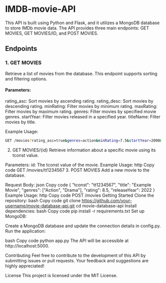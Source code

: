 # IMDB-movie-API

This API is built using Python and Flask, and it utilizes a MongoDB database to store IMDb movie data. The API provides three main endpoints: GET MOVIES, GET MOVIES/ID, and POST MOVIES.

## Endpoints
### 1. GET MOVIES
Retrieve a list of movies from the database. This endpoint supports sorting and filtering options.

#### Parameters:
rating_asc: Sort movies by ascending rating.
rating_desc: Sort movies by descending rating.
minRating: Filter movies by minimum rating.
maxRating: Filter movies by maximum rating.
genres: Filter movies by specified movie genres.
startYear: Filter movies released in a specified year.
titleName: Filter movies by title.

Example Usage:

   ```bash
   GET /movies?rating_asc=true&genres=action&minRating=7.5&startYear=2000&titleName=example
   ```

2. GET MOVIES/{id}
Retrieve information about a specific movie using its tconst value.

Parameters:
id: The tconst value of the movie.
Example Usage:
http
Copy code
GET /movies/tt1234567
3. POST MOVIES
Add a new movie to the database.

Request Body:
json
Copy code
{
  "tconst": "tt1234567",
  "title": "Example Movie",
  "genres": ["Action", "Drama"],
  "rating": 8.5,
  "releaseYear": 2022
}
Example Usage:
http
Copy code
POST /movies
Getting Started
Clone the repository:
bash
Copy code
git clone https://github.com/your-username/movie-database-api.git
cd movie-database-api
Install dependencies:
bash
Copy code
pip install -r requirements.txt
Set up MongoDB:

Create a MongoDB database and update the connection details in config.py.
Run the application:

bash
Copy code
python app.py
The API will be accessible at http://localhost:5000.

Contributing
Feel free to contribute to the development of this API by submitting issues or pull requests. Your feedback and suggestions are highly appreciated!

License
This project is licensed under the MIT License.
